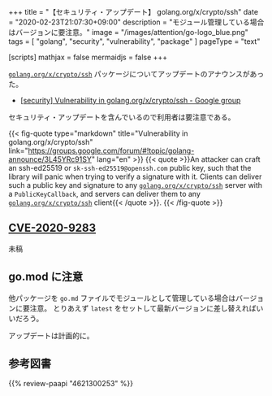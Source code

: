 +++
title = "【セキュリティ・アップデート】 golang.org/x/crypto/ssh"
date =  "2020-02-23T21:07:30+09:00"
description = "モジュール管理している場合はバージョンに要注意。"
image = "/images/attention/go-logo_blue.png"
tags  = [ "golang", "security", "vulnerability", "package" ]
pageType = "text"

[scripts]
  mathjax = false
  mermaidjs = false
+++

[`golang.org/x/crypto/ssh`] パッケージについてアップデートのアナウンスがあった。

- [[security] Vulnerability in golang.org/x/crypto/ssh - Google group](https://groups.google.com/forum/#!topic/golang-announce/3L45YRc91SY)

セキュリティ・アップデートを含んでいるので利用者は要注意である。

{{< fig-quote type="markdown" title="Vulnerability in golang.org/x/crypto/ssh" link="https://groups.google.com/forum/#!topic/golang-announce/3L45YRc91SY" lang="en" >}}
{{< quote >}}An attacker can craft an ssh-ed25519 or `sk-ssh-ed25519@openssh.com` public key, such that the library will panic when trying to verify a signature with it. Clients can deliver such a public key and signature to any [`golang.org/x/crypto/ssh`](http://golang.org/x/crypto/ssh) server with a `PublicKeyCallback`, and servers can deliver them to any [`golang.org/x/crypto/ssh`](http://golang.org/x/crypto/ssh) client{{< /quote >}}.
{{< /fig-quote >}}

## [CVE-2020-9283](https://nvd.nist.gov/vuln/detail/CVE-2020-9283)

未稿

## go.mod に注意

他パッケージを `go.md` ファイルでモジュールとして管理している場合はバージョンに要注意。
とりあえず `latest` をセットして最新バージョンに差し替えればいいだろう。

アップデートは計画的に。

[Go]: https://golang.org/ "The Go Programming Language"
[Go 言語]: https://golang.org/ "The Go Programming Language"
[`golang.org/x/crypto/ssh`]: https://pkg.go.dev/golang.org/x/crypto/ssh "ssh package · go.dev"
[Ubuntu]: https://www.ubuntu.com/ "The leading operating system for PCs, IoT devices, servers and the cloud | Ubuntu"

## 参考図書

{{% review-paapi "4621300253" %}} <!-- プログラミング言語Go -->
